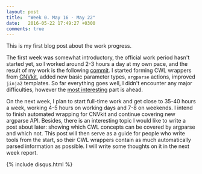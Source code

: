 ```yaml
---
layout: post
title:  "Week 0. May 16 - May 22"
date:   2016-05-22 17:49:27 +0300
comments: true
---
```

This is my first blog post about the work progress. 

The first week was somewhat introductory, the official work period hasn't started yet, so I worked around 2-3 hours a day at my own pace, and the result of my work is the following [commit](https://github.com/common-workflow-language/gxargparse/pull/3/commits/9a187fce87dae23913d2c8542071cc8ae3d08cfe). I started forming CWL wrappers from [CNVkit](https://github.com/etal/cnvkit/tree/f5b11882d68bb8d2236e3142d6ce297206b2b075), added new basic parameter types, `argparse` actions, improved `jinja2` templates. So far everything goes well, I didn't encounter any major difficulties, however the [most interesting](https://github.com/etal/cnvkit/blob/master/cnvlib/commands.py) part is ahead.

On the next week, I plan to start full-time work and get close to 35-40 hours a week, working 4-5 hours on working days and 7-8 on weekends.
I intend to finish automated wrapping for CNVkit and continue covering new argparse API. Besides, there is an interesting topic I would like to write a post about later: showing which CWL concepts can be covered by argparse and which not. This post will then serve as a guide for people who write tools from the start, so their CWL wrappers contain as much automatically parsed information as possible. I will write some thoughts on it in the next week report.

{% include disqus.html %}


